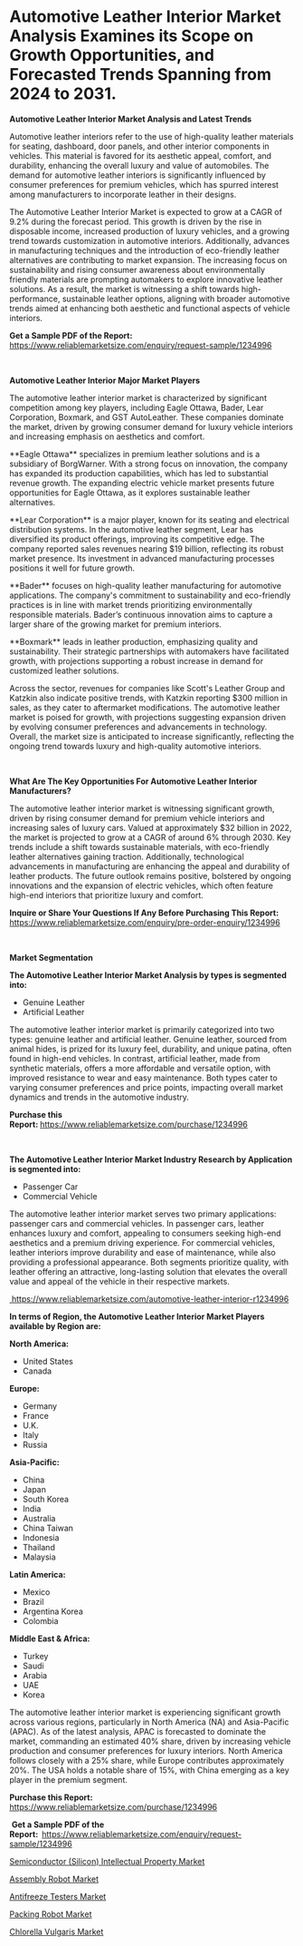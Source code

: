 <p><h1>Automotive Leather Interior Market Analysis Examines its Scope on Growth Opportunities, and Forecasted Trends Spanning from 2024 to 2031.</h1></p><p><strong>Automotive Leather Interior Market Analysis and Latest Trends</strong></p>
<p><p>Automotive leather interiors refer to the use of high-quality leather materials for seating, dashboard, door panels, and other interior components in vehicles. This material is favored for its aesthetic appeal, comfort, and durability, enhancing the overall luxury and value of automobiles. The demand for automotive leather interiors is significantly influenced by consumer preferences for premium vehicles, which has spurred interest among manufacturers to incorporate leather in their designs.</p><p>The Automotive Leather Interior Market is expected to grow at a CAGR of 9.2% during the forecast period. This growth is driven by the rise in disposable income, increased production of luxury vehicles, and a growing trend towards customization in automotive interiors. Additionally, advances in manufacturing techniques and the introduction of eco-friendly leather alternatives are contributing to market expansion. The increasing focus on sustainability and rising consumer awareness about environmentally friendly materials are prompting automakers to explore innovative leather solutions. As a result, the market is witnessing a shift towards high-performance, sustainable leather options, aligning with broader automotive trends aimed at enhancing both aesthetic and functional aspects of vehicle interiors.</p></p>
<p><strong>Get a Sample PDF of the Report:&nbsp;</strong> <a href="https://www.reliablemarketsize.com/enquiry/request-sample/1234996?utm_campaign=1817&utm_medium=2&utm_source=Github&utm_content=ia&utm_term=02112024&utm_id=automotive-leather-interior">https://www.reliablemarketsize.com/enquiry/request-sample/1234996</a></p>
<p>&nbsp;</p>
<p><strong>Automotive Leather Interior Major Market Players</strong></p>
<p><p>The automotive leather interior market is characterized by significant competition among key players, including Eagle Ottawa, Bader, Lear Corporation, Boxmark, and GST AutoLeather. These companies dominate the market, driven by growing consumer demand for luxury vehicle interiors and increasing emphasis on aesthetics and comfort.</p><p>**Eagle Ottawa** specializes in premium leather solutions and is a subsidiary of BorgWarner. With a strong focus on innovation, the company has expanded its production capabilities, which has led to substantial revenue growth. The expanding electric vehicle market presents future opportunities for Eagle Ottawa, as it explores sustainable leather alternatives.</p><p>**Lear Corporation** is a major player, known for its seating and electrical distribution systems. In the automotive leather segment, Lear has diversified its product offerings, improving its competitive edge. The company reported sales revenues nearing $19 billion, reflecting its robust market presence. Its investment in advanced manufacturing processes positions it well for future growth.</p><p>**Bader** focuses on high-quality leather manufacturing for automotive applications. The company's commitment to sustainability and eco-friendly practices is in line with market trends prioritizing environmentally responsible materials. Bader’s continuous innovation aims to capture a larger share of the growing market for premium interiors.</p><p>**Boxmark** leads in leather production, emphasizing quality and sustainability. Their strategic partnerships with automakers have facilitated growth, with projections supporting a robust increase in demand for customized leather solutions.</p><p>Across the sector, revenues for companies like Scott's Leather Group and Katzkin also indicate positive trends, with Katzkin reporting $300 million in sales, as they cater to aftermarket modifications. The automotive leather market is poised for growth, with projections suggesting expansion driven by evolving consumer preferences and advancements in technology. Overall, the market size is anticipated to increase significantly, reflecting the ongoing trend towards luxury and high-quality automotive interiors.</p></p>
<p>&nbsp;</p>
<p><strong>What Are The Key Opportunities For Automotive Leather Interior Manufacturers?</strong></p>
<p><p>The automotive leather interior market is witnessing significant growth, driven by rising consumer demand for premium vehicle interiors and increasing sales of luxury cars. Valued at approximately $32 billion in 2022, the market is projected to grow at a CAGR of around 6% through 2030. Key trends include a shift towards sustainable materials, with eco-friendly leather alternatives gaining traction. Additionally, technological advancements in manufacturing are enhancing the appeal and durability of leather products. The future outlook remains positive, bolstered by ongoing innovations and the expansion of electric vehicles, which often feature high-end interiors that prioritize luxury and comfort.</p></p>
<p><strong>Inquire or Share Your Questions If Any Before Purchasing This Report:</strong> <a href="https://www.reliablemarketsize.com/enquiry/pre-order-enquiry/1234996?utm_campaign=1817&utm_medium=2&utm_source=Github&utm_content=ia&utm_term=02112024&utm_id=automotive-leather-interior">https://www.reliablemarketsize.com/enquiry/pre-order-enquiry/1234996</a></p>
<p>&nbsp;</p>
<p><strong>Market Segmentation</strong></p>
<p><strong>The Automotive Leather Interior Market Analysis by types is segmented into:</strong></p>
<p><ul><li>Genuine Leather</li><li>Artificial Leather</li></ul></p>
<p><p>The automotive leather interior market is primarily categorized into two types: genuine leather and artificial leather. Genuine leather, sourced from animal hides, is prized for its luxury feel, durability, and unique patina, often found in high-end vehicles. In contrast, artificial leather, made from synthetic materials, offers a more affordable and versatile option, with improved resistance to wear and easy maintenance. Both types cater to varying consumer preferences and price points, impacting overall market dynamics and trends in the automotive industry.</p></p>
<p><strong>Purchase this Report:&nbsp;</strong><a href="https://www.reliablemarketsize.com/purchase/1234996?utm_campaign=1817&utm_medium=2&utm_source=Github&utm_content=ia&utm_term=02112024&utm_id=automotive-leather-interior">https://www.reliablemarketsize.com/purchase/1234996</a></p>
<p>&nbsp;</p>
<p><strong>The Automotive Leather Interior Market Industry Research by Application is segmented into:</strong></p>
<p><ul><li>Passenger Car</li><li>Commercial Vehicle</li></ul></p>
<p><p>The automotive leather interior market serves two primary applications: passenger cars and commercial vehicles. In passenger cars, leather enhances luxury and comfort, appealing to consumers seeking high-end aesthetics and a premium driving experience. For commercial vehicles, leather interiors improve durability and ease of maintenance, while also providing a professional appearance. Both segments prioritize quality, with leather offering an attractive, long-lasting solution that elevates the overall value and appeal of the vehicle in their respective markets.</p></p>
<p><a href="https://www.reliablemarketsize.com/automotive-leather-interior-r1234996?utm_campaign=1817&utm_medium=2&utm_source=Github&utm_content=ia&utm_term=02112024&utm_id=automotive-leather-interior">&nbsp;https://www.reliablemarketsize.com/automotive-leather-interior-r1234996</a></p>
<p><strong>In terms of Region, the Automotive Leather Interior Market Players available by Region are:</strong></p>
<p>
    <p> <strong> North America: </strong>
        <ul>
            <li>United States</li>
            <li>Canada</li>
        </ul>
        </p> 
    <p> <strong> Europe: </strong>
        <ul>
            <li>Germany</li>
            <li>France</li>
            <li>U.K.</li>
            <li>Italy</li>
            <li>Russia</li>
        </ul>
        </p> 
    <p> <strong> Asia-Pacific: </strong>
        <ul>
            <li>China</li>
            <li>Japan</li>
            <li>South Korea</li>
            <li>India</li>
            <li>Australia</li>
            <li>China Taiwan</li>
            <li>Indonesia</li>
            <li>Thailand</li>
            <li>Malaysia</li>
        </ul>
        </p> 
    <p> <strong> Latin America: </strong>
        <ul>
            <li>Mexico</li>
            <li>Brazil</li>
            <li>Argentina Korea</li>
            <li>Colombia</li>
        </ul>
        </p> 
    <p> <strong> Middle East & Africa: </strong>
        <ul>
            <li>Turkey</li>
            <li>Saudi</li>
            <li>Arabia</li>
            <li>UAE</li>
            <li>Korea</li>
        </ul>
    </p>
    </p>
<p><p>The automotive leather interior market is experiencing significant growth across various regions, particularly in North America (NA) and Asia-Pacific (APAC). As of the latest analysis, APAC is forecasted to dominate the market, commanding an estimated 40% share, driven by increasing vehicle production and consumer preferences for luxury interiors. North America follows closely with a 25% share, while Europe contributes approximately 20%. The USA holds a notable share of 15%, with China emerging as a key player in the premium segment.</p></p>
<p><strong>Purchase this Report: </strong><a href="https://www.reliablemarketsize.com/purchase/1234996?utm_campaign=1817&utm_medium=2&utm_source=Github&utm_content=ia&utm_term=02112024&utm_id=automotive-leather-interior">https://www.reliablemarketsize.com/purchase/1234996</a></p>
<p>&nbsp;<strong>Get a Sample PDF of the Report:&nbsp;&nbsp;</strong><a href="https://www.reliablemarketsize.com/enquiry/request-sample/1234996?utm_campaign=1817&utm_medium=2&utm_source=Github&utm_content=ia&utm_term=02112024&utm_id=automotive-leather-interior">https://www.reliablemarketsize.com/enquiry/request-sample/1234996</a></p>
<p><strong></strong></p>
<p><p><a href="https://www.linkedin.com/pulse/analyzing-semiconductor-silicon-intellectual-property-market-gl6ne?utm_campaign=1817&utm_medium=2&utm_source=Github&utm_content=ia&utm_term=02112024&utm_id=automotive-leather-interior">Semiconductor (Silicon) Intellectual Property Market</a></p><p><a href="https://www.linkedin.com/pulse/assembly-robot-market-evolution-global-trends-regional-dynamics-9hpef?utm_campaign=1817&utm_medium=2&utm_source=Github&utm_content=ia&utm_term=02112024&utm_id=automotive-leather-interior">Assembly Robot Market</a></p><p><a href="https://github.com/JamesCox407/Market-Research-Report-List-1/blob/main/antifreeze-testers-market.md?utm_campaign=1817&utm_medium=2&utm_source=Github&utm_content=ia&utm_term=02112024&utm_id=automotive-leather-interior">Antifreeze Testers Market</a></p><p><a href="https://www.linkedin.com/pulse/decoding-packing-robot-market-signals-growth-algorithms-2024-2031-qcchf?utm_campaign=1817&utm_medium=2&utm_source=Github&utm_content=ia&utm_term=02112024&utm_id=automotive-leather-interior">Packing Robot Market</a></p><p><a href="https://www.linkedin.com/pulse/emerging-chlorella-vulgaris-market-opportunities-analysis-gsxhe?utm_campaign=1817&utm_medium=2&utm_source=Github&utm_content=ia&utm_term=02112024&utm_id=automotive-leather-interior">Chlorella Vulgaris Market</a></p></p>